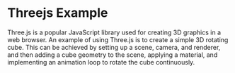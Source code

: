 <h1>Threejs Example</h1>
<p>Three.js is a popular JavaScript library used for creating 3D graphics in a web browser. An example of using Three.js is to create a simple 3D rotating cube. This can be achieved by setting up a scene, camera, and renderer, and then adding a cube geometry to the scene, applying a material, and implementing an animation loop to rotate the cube continuously.</p>
